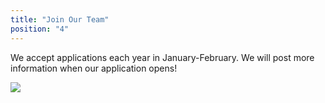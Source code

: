 ```yaml
---
title: "Join Our Team"
position: "4"
---
```


We accept applications each year in January-February. We will post more information when our application opens!

<img src="/assets/unclesam.jpg" class="img-fluid"/>
